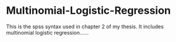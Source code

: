 # Multinomial-Logistic-Regression
 This is the spss syntax used in chapter 2 of my thesis. It includes multinomial logistic regression......
